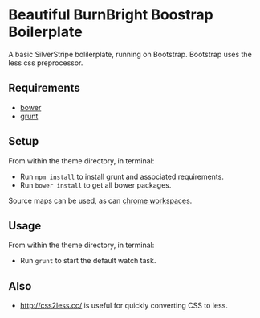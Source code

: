 # Beautiful BurnBright Boostrap Boilerplate

A basic SilverStripe bolilerplate, running on Bootstrap.
Bootstrap uses the less css preprocessor.

## Requirements

 * [bower](http://bower.io/)
 * [grunt](http://gruntjs.com/)

## Setup

From within the theme directory, in terminal:

 * Run `npm install` to install grunt and associated requirements.
 * Run `bower install` to get all bower packages.

Source maps can be used, as can [chrome workspaces](https://developer.chrome.com/devtools/docs/workspaces).

## Usage

From within the theme directory, in terminal:

 * Run `grunt` to start the default watch task.

## Also

 * http://css2less.cc/ is useful for quickly converting CSS to less.